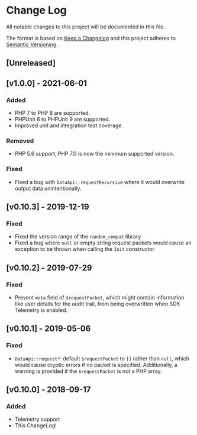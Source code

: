 # Change Log

All notable changes to this project will be documented in this file.

The format is based on [Keep a Changelog](http://keepachangelog.com/en/1.0.0/)
and this project adheres to [Semantic
Versioning](http://semver.org/spec/v2.0.0.html).

## [Unreleased]

## [v1.0.0] - 2021-06-01
### Added
- PHP 7 to PHP 8 are supported.
- PHPUnit 6 to PHPUnit 9 are supported.
- Improved unit and integration test coverage.

### Removed
- PHP 5.6 support, PHP 7.0 is now the minimum supported version.

### Fixed
- Fixed a bug with `DataApi::requestRecursive` where it would overwrite output data unintentionally.

## [v0.10.3] - 2019-12-19
### Fixed
- Fixed the version range of the `random_compat` library
- Fixed a bug where `null` or empty string request packets would cause an exception to be thrown when calling the `Init` constructor.

## [v0.10.2] - 2019-07-29
### Fixed
- Prevent `meta` field of `$requestPacket`, which might contain information like user details for the audit trail, from being overwritten when SDK Telemetry is enabled.

## [v0.10.1] - 2019-05-06
### Fixed
- `DataApi::request*`: default `$requestPacket` to `[]` rather than `null`,
    which would cause cryptic errors if no packet is specified. Additionally, a
    warning is provided if the `$requestPacket` is not a PHP array.

## [v0.10.0] - 2018-09-17
### Added
- Telemetry support
- This ChangeLog!
